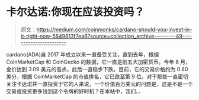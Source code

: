 # 卡尔达诺:你现在应该投资吗？

> 原文：<https://medium.com/coinmonks/cardano-should-you-invest-in-it-right-now-5649813f7ea6?source=collection_archive---------49----------------------->

cardano(ADA)自 2017 年成立以来一直备受关注，直到去年，根据 CoinMarketCap 和 CoinGecko 的数据，它一直是前五大加密货币。今年 8 月，金价达到 3.09 美元的高点，此后一直稳步下跌。目前，它的交易价格约为 0.80 美分，根据 CoinMarketCap 的市值排名，它已跌至第 9 位。对于那些一直密切关注卡达诺并一直投资于它的人来说，一个价值百万美元的问题是，这是不是一个交易或投资更多钱到这个令牌的好时机？在本帖中，我们…